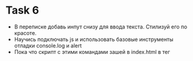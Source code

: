# Task 6
- В переписке добавь инпут снизу для ввода текста. Стилизуй его по красоте.
- Научись подключать js и использовать базовые инструменты отладки console.log и alert
- Пока что скрипт с этими командами зашей в index.html в тег <script>

# Solution

# ToDo / Remark / Review
